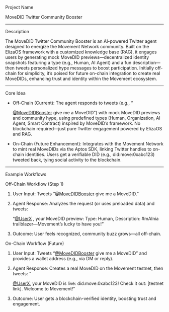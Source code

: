 Project Name

MoveDID Twitter Community Booster

----------

Description

The MoveDID Twitter Community Booster is an AI-powered Twitter agent designed to energize the Movement Network community. Built on the ElizaOS framework with a customized knowledge base (RAG), it engages users by generating mock MoveDID previews—decentralized identity snapshots featuring a type (e.g., Human, AI Agent) and a fun description—then tweets personalized hype messages to boost participation. Initially off-chain for simplicity, it’s poised for future on-chain integration to create real MoveDIDs, enhancing trust and identity within the Movement ecosystem.

----------

Core Idea

-   Off-Chain (Current): The agent responds to tweets (e.g., “
    
    [@MoveDIDBooster](https://x.com/MoveDIDBooster) give me a MoveDID”) with mock MoveDID previews and community hype, using predefined types (Human, Organization, AI Agent, Smart Contract) inspired by MoveDID’s framework. No blockchain required—just pure Twitter engagement powered by ElizaOS and RAG.
    
-   On-Chain (Future Enhancement): Integrates with the Movement Network to mint real MoveDIDs via the Aptos SDK, linking Twitter handles to on-chain identities. Users get a verifiable DID (e.g., did:move:0xabc123) tweeted back, tying social activity to the blockchain.
    

----------

Example Workflows

Off-Chain Workflow (Step 1)

1.  User Input: Tweets “[@MoveDIDBooster](https://x.com/MoveDIDBooster) give me a MoveDID.”
    
2.  Agent Response: Analyzes the request (or uses preloaded data) and tweets: 

    “[@UserX](https://x.com/UserX) , your MoveDID preview: Type: Human, Description: #mAInia trailblazer—Movement’s lucky to have you!”
    
3.  Outcome: User feels recognized, community buzz grows—all off-chain.
    

On-Chain Workflow (Future)

1.  User Input: Tweets “[@MoveDIDBooster](https://x.com/MoveDIDBooster) give me a MoveDID” and provides a wallet address (e.g., via DM or reply).
    
2.  Agent Response: Creates a real MoveDID on the Movement testnet, then tweets: “
    
    [@UserX](https://x.com/UserX), your MoveDID is live: did:move:0xabc123! Check it out: [testnet link]. Welcome to Movement!”
    
3.  Outcome: User gets a blockchain-verified identity, boosting trust and engagement.